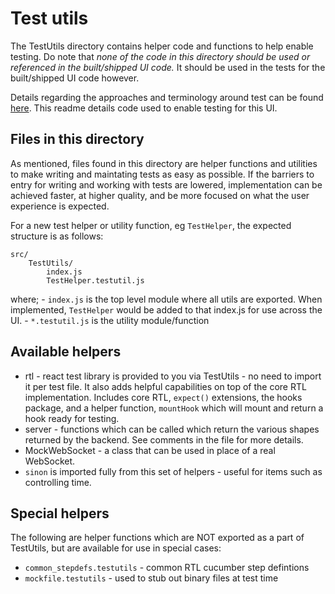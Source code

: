 # Test utils

The TestUtils directory contains helper code and functions to help enable
testing. Do note that _none of the code in this directory should be used
or referenced in the built/shipped UI code._ It should be used in the tests
for the built/shipped UI code however.

Details regarding the approaches and terminology around test can be found
[here](../../docs/Test.md). This readme details code used to enable
testing for this UI.

## Files in this directory

As mentioned, files found in this directory are helper functions and utilities
to make writing and maintating tests as easy as possible. If the barriers to
entry for writing and working with tests are lowered, implementation can be
achieved faster, at higher quality, and be more focused on what the user
experience is expected.

For a new test helper or utility function, eg `TestHelper`, the expected
structure is as follows:

```
src/
    TestUtils/
        index.js
        TestHelper.testutil.js
```

where; - `index.js` is the top level module where all utils are exported.
When implemented, `TestHelper` would be added to that index.js for use
across the UI. - `*.testutil.js` is the utility module/function

## Available helpers

- rtl - react test library is provided to you via TestUtils - no need to import
it per test file. It also adds helpful capabilities on top of the core RTL
implementation. Includes core RTL, `expect()` extensions, the hooks package,
and a helper function, `mountHook` which will mount and return a hook ready for
testing.
- server - functions which can be called which return the various shapes
  returned by the backend. See comments in the file for more details.
- MockWebSocket - a class that can be used in place of a real WebSocket.
- `sinon` is imported fully from this set of helpers - useful for items such
as controlling time.

## Special helpers

The following are helper functions which are NOT exported as a part of 
TestUtils, but are available for use in special cases:

- `common_stepdefs.testutils` - common RTL cucumber step defintions
- `mockfile.testutils` - used to stub out binary files at test time
